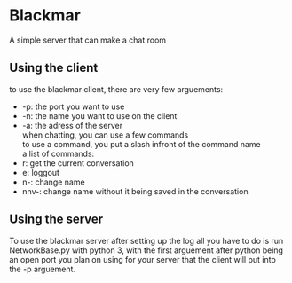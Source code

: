 # Blackmar  
A simple server that can make a chat room  
  
## Using the client  
to use the blackmar client, there are very few arguements:  
- -p: the port you want to use  
- -n: the name you want to use on the client  
- -a: the adress of the server  
when chatting, you can use a few commands  
to use a command, you put a slash infront of the command name  
a list of commands:  
- r: get the current conversation  
- e: loggout  
- n-: change name  
- nnv-: change name without it being saved in the conversation  
  
## Using the server  
To use the blackmar server after setting up the log all you have to do is run NetworkBase.py with python 3, with the first arguement after python being an open port you plan on using for your server that the client will put into the -p arguement.